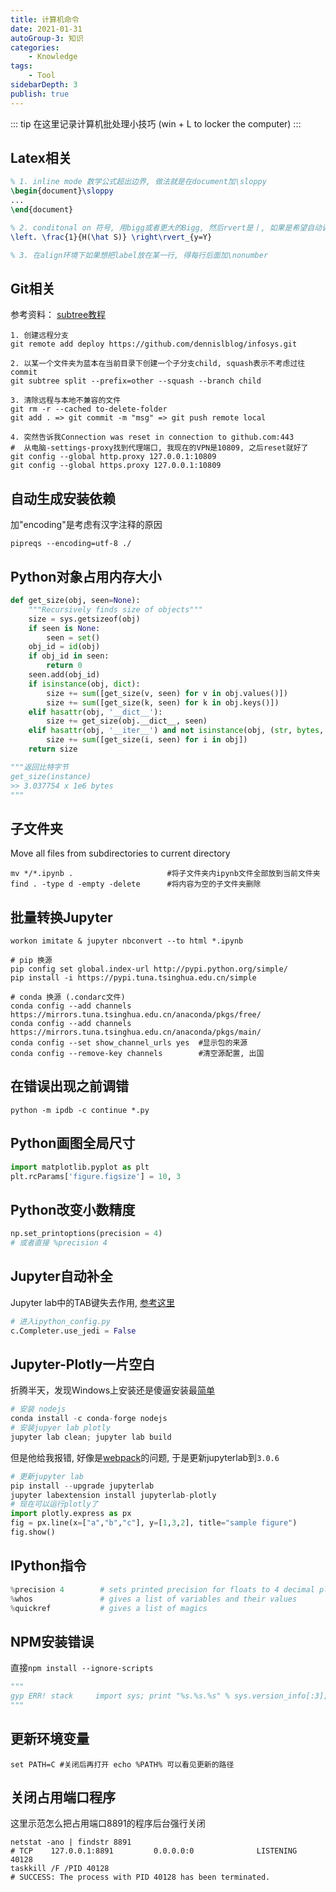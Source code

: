 ```yaml
---
title: 计算机命令
date: 2021-01-31
autoGroup-3: 知识 
categories:
    - Knowledge
tags:
    - Tool
sidebarDepth: 3
publish: true
---
```


::: tip
在这里记录计算机批处理小技巧 (win + L to locker the computer)
:::

<!-- more -->

## Latex相关
```tex
% 1. inline mode 数学公式超出边界, 做法就是在document加\sloppy
\begin{document}\sloppy
...
\end{document}

% 2. conditonal on 符号, 用bigg或者更大的Bigg, 然后rvert是丨, 如果是希望自动调整高度
\left. \frac{1}{H(\hat S)} \right\rvert_{y=Y}

% 3. 在align环境下如果想把label放在某一行, 得每行后面加\nonumber

```

## Git相关
参考资料： [subtree教程](https://segmentfault.com/a/1190000012002151)
```
1. 创建远程分支
git remote add deploy https://github.com/dennislblog/infosys.git

2. 以某一个文件夹为蓝本在当前目录下创建一个子分支child, squash表示不考虑过往commit
git subtree split --prefix=other --squash --branch child

3. 清除远程与本地不兼容的文件
git rm -r --cached to-delete-folder
git add . => git commit -m "msg" => git push remote local

4. 突然告诉我Connection was reset in connection to github.com:443
#  从电脑-settings-proxy找到代理端口, 我现在的VPN是10809, 之后reset就好了
git config --global http.proxy 127.0.0.1:10809
git config --global https.proxy 127.0.0.1:10809
```

## 自动生成安装依赖
加"encoding"是考虑有汉字注释的原因
```
pipreqs --encoding=utf-8 ./
```

## Python对象占用内存大小
```python
def get_size(obj, seen=None):
    """Recursively finds size of objects"""
    size = sys.getsizeof(obj)
    if seen is None:
        seen = set()
    obj_id = id(obj)
    if obj_id in seen:
        return 0
    seen.add(obj_id)
    if isinstance(obj, dict):
        size += sum([get_size(v, seen) for v in obj.values()])
        size += sum([get_size(k, seen) for k in obj.keys()])
    elif hasattr(obj, '__dict__'):
        size += get_size(obj.__dict__, seen)
    elif hasattr(obj, '__iter__') and not isinstance(obj, (str, bytes, bytearray)):
        size += sum([get_size(i, seen) for i in obj])
    return size

"""返回比特字节
get_size(instance)
>> 3.037754 x 1e6 bytes
"""
```

## 子文件夹
Move all files from subdirectories to current directory
```
mv */*.ipynb .                     #将子文件夹内ipynb文件全部放到当前文件夹
find . -type d -empty -delete      #将内容为空的子文件夹删除
```

## 批量转换Jupyter
```
workon imitate & jupyter nbconvert --to html *.ipynb

# pip 换源
pip config set global.index-url http://pypi.python.org/simple/
pip install -i https://pypi.tuna.tsinghua.edu.cn/simple

# conda 换源 (.condarc文件)
conda config --add channels https://mirrors.tuna.tsinghua.edu.cn/anaconda/pkgs/free/
conda config --add channels https://mirrors.tuna.tsinghua.edu.cn/anaconda/pkgs/main/
conda config --set show_channel_urls yes  #显示包的来源
conda config --remove-key channels        #清空源配置, 出国
```

## 在错误出现之前调错
```
python -m ipdb -c continue *.py
```

## Python画图全局尺寸
```python
import matplotlib.pyplot as plt
plt.rcParams['figure.figsize'] = 10, 3
```
## Python改变小数精度
```python
np.set_printoptions(precision = 4)
# 或者直接 %precision 4
```

## Jupyter自动补全
Jupyter lab中的TAB键失去作用, [参考这里](https://stackoverflow.com/questions/44186370/kernel-taking-too-long-to-autocomplete-tab-in-jupyter-notebook)
```python
# 进入ipython_config.py
c.Completer.use_jedi = False
```

## Jupyter-Plotly一片空白
折腾半天，发现Windows上安装还是傻逼安装最[简单](https://nodejs.org/en/download/)
```python
# 安装 nodejs
conda install -c conda-forge nodejs  
# 安装jupyer lab plotly
jupyter lab clean; jupyter lab build
```
但是他给我报错, 好像是[webpack](https://github.com/jupyterlab/jupyterlab/issues/9533)的问题, 于是更新jupyterlab到`3.0.6`
```python
# 更新jupyter lab
pip install --upgrade jupyterlab
jupyter labextension install jupyterlab-plotly
# 现在可以运行plotly了
import plotly.express as px
fig = px.line(x=["a","b","c"], y=[1,3,2], title="sample figure")
fig.show()
```

## IPython指令
```python
%precision 4        # sets printed precision for floats to 4 decimal places
%whos               # gives a list of variables and their values
%quickref           # gives a list of magics
```

## NPM安装错误
直接`npm install --ignore-scripts`
```python
"""
gyp ERR! stack     import sys; print "%s.%s.%s" % sys.version_info[:3];
"""
```

## 更新环境变量
```
set PATH=C #关闭后再打开 echo %PATH% 可以看见更新的路径
```

## 关闭占用端口程序
这里示范怎么把占用端口$8891$的程序后台强行关闭
```
netstat -ano | findstr 8891
# TCP    127.0.0.1:8891         0.0.0.0:0              LISTENING       40128
taskkill /F /PID 40128
# SUCCESS: The process with PID 40128 has been terminated.
```